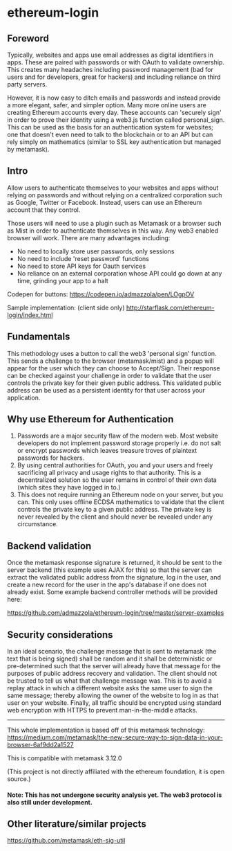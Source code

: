 
# ethereum-login

## Foreword
Typically, websites and apps use email addresses as digital identifiers in apps.  These are paired with passwords or with OAuth to validate ownership.  This creates many headaches including password management (bad for users and for developers, great for hackers) and including reliance on third party servers.  

However, it is now easy to ditch emails and passwords and instead provide a more elegant, safer, and simpler option.  Many more online users are creating Ethereum accounts every day.  These accounts can 'securely sign' in order to prove their identity using a web3.js function called personal_sign.  This can be used as the basis for an authentication system for websites; one that doesn't even need to talk to the blockchain or to an API but can rely simply on mathematics (similar to SSL key authentication but managed by metamask).

## Intro
Allow users to authenticate themselves to your websites and apps  without relying on passwords and without relying on a centralized corporation such as Google, Twitter or Facebook.  Instead, users can use an Ethereum account that they control.  
  
Those users will need to use a plugin such as Metamask or a browser such as Mist in order to authenticate themselves in this way.  Any web3 enabled browser will work.  There are many advantages including:


* No need to locally store user passwords, only sessions
* No need to include 'reset password' functions
* No need to store API keys for Oauth services
* No reliance on an external corporation whose API could go down at any time, grinding your app to a halt


Codepen for buttons:
https://codepen.io/admazzola/pen/LOgpOV

Sample implementation: (client side only)
http://starflask.com/ethereum-login/index.html

## Fundamentals

This methodology uses a button to call the web3 'personal sign' function.  This sends a challenge to the browser (metamask/mist) and a popup will appear for the user which they can choose to Accept/Sign.  Their response can be checked against your challenge in order to validate that the user controls the private key for their given public address.  This validated public address can be used as a persistent identity for that user across your application. 

## Why use Ethereum for Authentication

1. Passwords are a major security flaw of the modern web.   Most website developers do not implement password storage properly i.e. do not salt or encrypt passwords which leaves treasure troves of plaintext passwords for hackers.   
2. By using central authorities for OAuth, you and your users and freely sacrificing all privacy and usage rights to that authority.  This is a decentralized solution so the user remains in control of their own data (which sites they have logged in to.) 
3. This does not require running an Ethereum node on your server, but you can.  This only uses offline ECDSA mathematics to validate that the client controls the private key to a given public address.  The private key is never revealed by the client and should never be revealed under any circumstance.    

## Backend validation

Once the metamask response signature is returned, it should be sent to the server backend (this example uses AJAX for this) so that the server can extract the validated public address from the signature, log in the user, and create a new record for the user in the app's database if one does not already exist.  Some example backend controller methods will be provided here:

https://github.com/admazzola/ethereum-login/tree/master/server-examples

## Security considerations

In an ideal scenario, the challenge message that is sent to metamask (the text that is being signed) shall be random and it shall be deterministic or pre-determined such that the server will already have that message for the purposes of public address recovery and validation.  The client should not be trusted to tell us what that challenge message was.  This is to avoid a replay attack in which a different website asks the same user to sign the same message; thereby allowing the owner of the website to log in as that user on your website.  Finally, all traffic should be encrypted using standard web encryption with HTTPS to prevent man-in-the-middle attacks.  

----------

This whole implementation is based off of this metamask technology: 
https://medium.com/metamask/the-new-secure-way-to-sign-data-in-your-browser-6af9dd2a1527


This is compatible with metamask 3.12.0

(This project is not directly affiliated with the ethereum foundation, it is open source.)

#### Note: This has not undergone security analysis yet.  The web3 protocol is also still under development. 


## Other literature/similar projects
https://github.com/metamask/eth-sig-util
